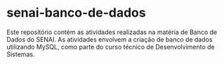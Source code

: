 # senai-banco-de-dados
Este repositório contém as atividades realizadas na matéria de Banco de Dados do SENAI. As atividades envolvem a criação de banco de dados utilizando MySQL, como parte do curso técnico de Desenvolvimento de Sistemas.
